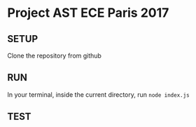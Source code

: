 # Project AST ECE Paris 2017

## SETUP

Clone the repository from github

## RUN

In your terminal, inside the current directory, run `node index.js`

## TEST
